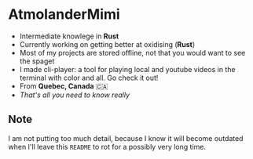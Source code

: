# AtmolanderMimi
* Intermediate knowlege in **Rust**
* Currently working on getting better at oxidising (**Rust**)
* Most of my projects are stored offline, not that you would want to see the spaget
* I made cli-player: a tool for playing local and youtube videos in the terminal with color and all. Go check it out!
* From **Quebec, Canada**  🇨🇦
* *That's all you need to know really*

## Note
I am not putting too much detail, because I know it will become outdated when I'll leave this `README` to rot for a possibly very long time.
